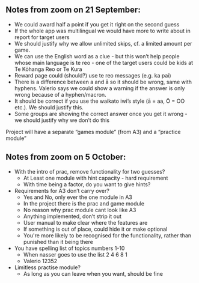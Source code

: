 ## Notes from zoom on 21 September:

- We could award half a point if you get it right on the second guess
- If the whole app was multilingual we would have more to write about in report for target users
- We should justify why we allow unlimited skips, cf. a limited amount per game.
- We can use the English word as a clue - but this won’t help people whose main language is te reo - one of the target users could be kids at Te Kōhanga Reo or Te Kura
- Reward page could (should?) use te reo messages (e.g. ka pai)
- There is a difference between a and ā so it should be wrong, same with hyphens. Valerio says we could show a warning if the answer is only wrong because of a hyphen/macron.
- It should be correct if you use the waikato iwi’s style (ā = aa, Ō = OO etc.). We should justify this.
- Some groups are showing the correct answer once you get it wrong - we should justify why we don’t do this

Project will have a separate “games module” (from A3) and a “practice module”

## Notes from zoom on 5 October:

- With the intro of prac, remove functionality for two guesses?
  - At Least one module with hint capacity - hard requirement
  - With time being a factor, do you want to give hints?
- Requirements for A3 don’t carry over?
  - Yes and No, only ever the one module in A3
  - In the project there is the prac and game module
  - No reason why prac module cant look like A3
  - Anything implemented, don’t strip it out
  - User manual to make clear where the features are
  - If something is out of place, could hide it or make optional
  - You're more likely to be recognised for the functionality, rather than punished than it being there
- You have spelling list of topics numbers 1-10
  - When nasser goes to use the list 2 4 6 8 1
  - Valerio 12352
- Limitless practise module?
  - As long as you can leave when you want, should be fine
